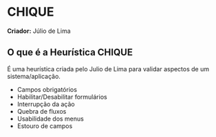 # CHIQUE

**Criador:** Júlio de Lima

## O que é a Heurística CHIQUE

É uma heurística criada pelo Julio de Lima para validar aspectos de um sistema/aplicação.

- Campos obrigatórios
- Habilitar/Desabilitar formulários
- Interrupção da ação
- Quebra de fluxos
- Usabilidade dos menus
- Estouro de campos